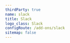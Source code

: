 ```yaml
---
thirdParty: true
name: slack
title: Slack
logo_class: Slack
configRoute: /add-ons/slack
sitemap: false
---
```


